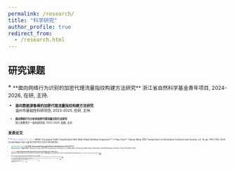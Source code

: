 ```yaml
---
permalink: /research/
title: "科学研究"
author_profile: true
redirect_from: 
  - /research.html
---
```


<h2 >研究课题</h2>
* <small>**面向网络行为识别的加密代理流量指纹构建方法研究**  
浙江省自然科学基金青年项目, 2024-2026, 在研, 主持.<small>

* <small>**面向数据源鲁棒的加密代理流量指纹构建方法研究**  
温州市基础性科研项目, 2023-2025, 在研, 主持.<small>

* <small>**面向网络行为分析的加密代理流量识别方法研究**  
浙江省教育厅一般科研项目, 2022-2024, 结题, 主持.<small>

<h2 >发表论文</h2>
* <small>**<font color="#5b9bd5">[TIFS'24](CCF-A, SCI-I)</font>MPAF: Encrypted Traffic Classification With Multi-Phase Attribute Fingerprint.**  
**Yige Chen**, Yipeng Wang.
IEEE Transactions on Information Forensics and Security, vol. 19, pp. 7091-7105, 2024. [[Link](https://doi.org/10.1109/TIFS.2024.3428839)]
<small>

* <small>**<font color="#5b9bd5">[CollaborateCom'24]</font>IoT-ILDI: Incremental Learning for Device Identification in IoT.(CCF-C)**  
Xiaoshuang Li, **Yige Chen***, Zhenzhou Tang.
20th EAI International Conference on Collaborative Computing: Networking, Applications and Worksharing, Wuzhen, China, November 2024.<small>

* <small>**<font color="#5b9bd5">[TGCN'23]</font>A Multi-Perspective Feature Approach to Few-Shot Classification of IoT Traffic.(SCI-II)**  
Xiaotian Ma, Yipeng Wang, Yingxu Lai, Wenxu Jia, Zijian Zhao, Huijie He, **Yige Chen**.
IEEE Transactions on Green Communications and Networking, vol. 7, no. 4, pp. 2052-2066, Dec. 2023. [[Link](https://doi.org/10.1109/TGCN.2023.3269842)]<small>

* <small>**<font color="#5b9bd5">[EMNLP'22]</font>Contrastive Learning enhanced Author-Style Headline Generation.(CCF-B)**  
Hui Liu, Weidong Guo, **Yige Chen**, and Xiangyang Li.
2022 Conference on Empirical Methods in Natural Language Processing, Abu Dhabi, December 2022. [[Link](https://doi.org/10.18653/v1/2022.emnlp-main.338)]<small>

* <small>**<font color="#5b9bd5">[SecureComm'22]</font>Cost-Effective Malware Classification Based on Deep Active Learning.(CCF-C)**  
Qian Qiang, **Yige Chen**, Yang Hu, Tianning Zang, Mian Cheng, Quanbo Pan, Yu Ding, Zisen Qi.
18th EAI International Conference on Security and Privacy in Communication Networks, Kansas City, USA, December 2022. [[Link](https://doi.org/10.1007/978-3-031-25538-0_12)]<small>

* <small>**<font color="#5b9bd5">[SANER'22]</font>BinMLM: Binary Authorship Verification with Flow-aware Mixture-of-Shared Language Model.(CCF-B)**  
Qige Song, Yongzheng Zhang, Linshu Ouyang, **Yige Chen**.
2022 IEEE International Conference on Software Analysis, Evolution and Reengineering, Honolulu, HI, USA, July 2022. [[Link](https://doi.org/10.1109/SANER53432.2022.00120)]<small>

* <small>**<font color="#5b9bd5">[IoTJ'22]</font>Inter-BIN: Interaction-Based Cross-Architecture IoT Binary Similarity Comparison.(SCI-I)**  
Qige Song, Yongzheng Zhang, Binglai Wang, **Yige Chen**.
IEEE Internet of Things Journal, vol. 9, no. 20, pp. 20018-20033, 15 Oct.15, 2022. [[Link](https://doi.org/10.1109/JIOT.2022.3170927)]<small>

* <small>**<font color="#5b9bd5">[CollaborateCom'21]</font>Mobile Encrypted Traffic Classification Based on Message Type Inference.(CCF-C)**  
**Yige Chen**, Tianning Zang, Yongzheng Zhang, Yuan Zhou, Peng Yang.
17th EAI International Conference on Collaborative Computing: Networking, Applications and Worksharing, Virturl, China, October 2021. [[Link](https://doi.org/10.1007/978-3-030-92635-9_8)]<small>

* <small>**<font color="#5b9bd5">[CollaborateCom'21]</font>Inspector: A Semantics-Driven Approach to Automatic Protocol Reverse Engineering.(CCF-C)**  
**Yige Chen**, Tianning Zang, Yongzheng Zhang, Yuan Zhou, Peng Yang, Yipeng Wang.
17th EAI International Conference on Collaborative Computing: Networking, Applications and Worksharing, Virturl, China, October 2021. [[Link](https://doi.org/10.1007/978-3-030-92635-9_21)]<small>

* <small>**<font color="#5b9bd5">[ICC'21]</font>Incremental Learning for Mobile Encrypted Traffic Classification.(CCF-C)**  
**Yige Chen**, Tianning Zang, Yongzheng Zhang, Yuan Zhou, Linshu Ouyang, Peng Yang.  
ICC 2021-2021 IEEE International Conference on Communications, Virturl, Montreal, June 2021. [[Link](https://doi.org/10.1109/ICC42927.2021.9500619)] <small>

* <small>**<font color="#5b9bd5">[AAAI'20]</font> Joint Character Embedding and Adversarial Stability Training to Defend Adversarial Text.(CCF-A)**  
Hui Liu, Yongzheng Zhang, Yipeng Wang, Zheng Lin, **Yige Chen**.  
The Thirty-Fourth AAAI Conference on Artificial Intelligence, New York, New York, USA, February 2020. Full paper acceptance rate: 1591/7737 = 20.6%. [[Link](https://doi.org/10.1609/aaai.v34i05.6356)]<small>

* <small>**<font color="#5b9bd5">[ICNP'19]</font> Rethinking Encrypted Traffic Classification: A Multi-Attribute Associated Fingerprint Approach.(CCF-B)**  
**Yige Chen**, Tianning Zang, Yongzheng Zhang, Yuan Zhou, Yipeng Wang.  
The 27th IEEE International Conference on Network Protocols, Chicago, Illinois, USA, October 2019. Full paper acceptance rate: 29/212 = 13.7%. [[Link](https://doi.org/10.1109/ICNP.2019.8888043)]<small>

* <small>**<font color="#5b9bd5">[IJCAI-PRICAI'20]</font> Gated POS-Level Language Model for Authorship Verification.(CCF-A)**  
Linshu Ouyang, Yongzheng Zhang, Hui Liu, **Yige Chen**, Yipeng Wang.
The 29th International Joint Conference on Artificial Intelligence and the 17th Pacific Rim International Conference on Artificial Intelligence, Japan, January 2021. [[Link](https://doi.org/10.24963/ijcai.2020/557)]<small>

* <small>**<font color="#5b9bd5">[ICICS'19]</font> DLchain: a Covert Channel over Blockchain based on Dynamic Labels.(CCF-C)**  
Jing Tian, Gaopeng Gou, Chang Liu, **Yige Chen**, Gang Xiong, Zhen Li.  
The 2019 International Conference on Information and Communications Security, Beijing, China, December 2019. Full paper acceptance rate: 48/199 = 24.1%. [[Link](https://doi.org/10.1007/978-3-030-41579-2_47)]<small>